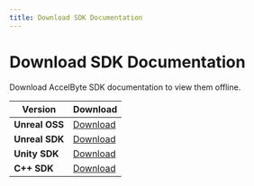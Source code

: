 ```yaml
---
title: Download SDK Documentation
---
```


# Download SDK Documentation

Download AccelByte SDK documentation to view them offline.

| Version | Download |
|---|---|
| **Unreal OSS** | [Download](/downloads/unreal-oss.zip) |
| **Unreal SDK** | [Download](/downloads/unreal-sdk.zip) |
| **Unity SDK** | [Download](/downloads/unity-sdk.zip) |
| **C++ SDK** | [Download](/downloads/unity-sdk.zip) |